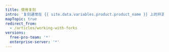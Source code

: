 ```yaml
---
title: 使用复刻
intro: '复刻通常在 {{ site.data.variables.product.product_name }} 上的开源开发中使用。'
mapTopic: true
redirect_from:
  - /articles/working-with-forks
versions:
  free-pro-team: '*'
  enterprise-server: '*'
---
```


